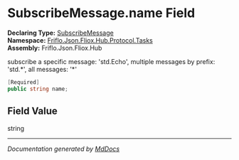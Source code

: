 ﻿<!--  
  <auto-generated>   
    The contents of this file were generated by a tool.  
    Changes to this file may be list if the file is regenerated  
  </auto-generated>   
-->

# SubscribeMessage.name Field

**Declaring Type:** [SubscribeMessage](../index.md)  
**Namespace:** [Friflo.Json.Fliox.Hub.Protocol.Tasks](../../index.md)  
**Assembly:** Friflo.Json.Fliox.Hub

subscribe a specific message: 'std.Echo', multiple messages by prefix: 'std.\*', all messages: '\*'

```csharp
[Required]
public string name;
```

## Field Value

string

___

*Documentation generated by [MdDocs](https://github.com/ap0llo/mddocs)*
